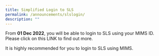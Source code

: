 ```yaml
---
title: Simplified Login to SLS
permalink: /announcements/slslogin/
description: ""
---
```

From **01 Dec 2022**, you will be able to login to SLS using your MIMS ID.
Please click on this LINK to find out more.

It is highly recommended for you to login to SLS using MIMS.